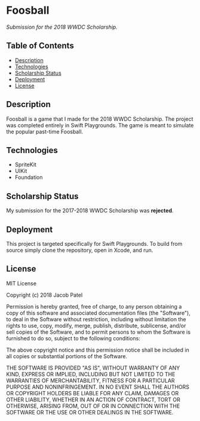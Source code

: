 # Foosball

*Submission for the 2018 WWDC Scholarship.* 

## Table of Contents
- [Description](#description)
- [Technologies](#technologies)
- [Scholarship Status](#acknowledgements)
- [Deployment](#deployment)
- [License](#license)

## Description

Foosball is a game that I made for the 2018 WWDC Scholarship. The project was completed entirely in Swift Playgrounds. The game is meant to simulate the popular past-time Foosball.

## Technologies

* SpriteKit
* UIKit
* Foundation

## Scholarship Status

My submission for the 2017-2018 WWDC Scholarship was **rejected**.

## Deployment

This project is targeted specifically for Swift Playgrounds. To build from source simply clone the repository, open in Xcode, and run.

## License

 MIT License

Copyright (c) 2018 Jacob Patel

Permission is hereby granted, free of charge, to any person obtaining a copy
of this software and associated documentation files (the "Software"), to deal
in the Software without restriction, including without limitation the rights
to use, copy, modify, merge, publish, distribute, sublicense, and/or sell
copies of the Software, and to permit persons to whom the Software is
furnished to do so, subject to the following conditions:

The above copyright notice and this permission notice shall be included in all
copies or substantial portions of the Software.

THE SOFTWARE IS PROVIDED "AS IS", WITHOUT WARRANTY OF ANY KIND, EXPRESS OR
IMPLIED, INCLUDING BUT NOT LIMITED TO THE WARRANTIES OF MERCHANTABILITY,
FITNESS FOR A PARTICULAR PURPOSE AND NONINFRINGEMENT. IN NO EVENT SHALL THE
AUTHORS OR COPYRIGHT HOLDERS BE LIABLE FOR ANY CLAIM, DAMAGES OR OTHER
LIABILITY, WHETHER IN AN ACTION OF CONTRACT, TORT OR OTHERWISE, ARISING FROM,
OUT OF OR IN CONNECTION WITH THE SOFTWARE OR THE USE OR OTHER DEALINGS IN THE
SOFTWARE.
